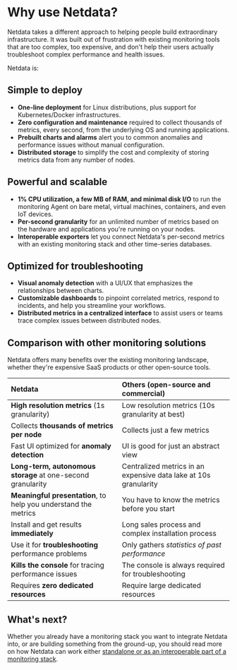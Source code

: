 <!--
title: "Why use Netdata?"
description: "Netdata is simple to deploy, scalable, and optimized for troubleshooting. Cut the complexity and expense out of your monitoring stack."
custom_edit_url: https://github.com/netdata/netdata/edit/master/docs/overview/why-netdata.md
sidebar_label: "Why use Netdata"
learn_status: "Published"
learn_topic_type: "Concepts"
learn_rel_path: "Getting started"
-->

# Why use Netdata?

Netdata takes a different approach to helping people build extraordinary infrastructure. It was built out of frustration
with existing monitoring tools that are too complex, too expensive, and don't help their users actually troubleshoot
complex performance and health issues.

Netdata is:

## Simple to deploy

-   **One-line deployment** for Linux distributions, plus support for Kubernetes/Docker infrastructures.
-   **Zero configuration and maintenance** required to collect thousands of metrics, every second, from the underlying
    OS and running applications.
-   **Prebuilt charts and alarms** alert you to common anomalies and performance issues without manual configuration.
-   **Distributed storage** to simplify the cost and complexity of storing metrics data from any number of nodes.

## Powerful and scalable

-   **1% CPU utilization, a few MB of RAM, and minimal disk I/O** to run the monitoring Agent on bare metal, virtual
    machines, containers, and even IoT devices.
-   **Per-second granularity** for an unlimited number of metrics based on the hardware and applications you're running
    on your nodes.
-   **Interoperable exporters** let you connect Netdata's per-second metrics with an existing monitoring stack and other
    time-series databases.

## Optimized for troubleshooting

-   **Visual anomaly detection** with a UI/UX that emphasizes the relationships between charts.
-   **Customizable dashboards** to pinpoint correlated metrics, respond to incidents, and help you streamline your
    workflows.
-   **Distributed metrics in a centralized interface** to assist users or teams trace complex issues between distributed
    nodes.

## Comparison with other monitoring solutions

Netdata offers many benefits over the existing monitoring landscape, whether they're expensive SaaS products or other
open-source tools.

| Netdata                                                         | Others (open-source and commercial)                              |
| :-------------------------------------------------------------- | :--------------------------------------------------------------- |
| **High resolution metrics** (1s granularity)                    | Low resolution metrics (10s granularity at best)                 |
| Collects **thousands of metrics per node**                      | Collects just a few metrics                                      |
| Fast UI optimized for **anomaly detection**                     | UI is good for just an abstract view                             |
| **Long-term, autonomous storage** at one-second granularity     | Centralized metrics in an expensive data lake at 10s granularity |
| **Meaningful presentation**, to help you understand the metrics | You have to know the metrics before you start                    |
| Install and get results **immediately**                         | Long sales process and complex installation process              |
| Use it for **troubleshooting** performance problems             | Only gathers _statistics of past performance_                    |
| **Kills the console** for tracing performance issues            | The console is always required for troubleshooting               |
| Requires **zero dedicated resources**                           | Require large dedicated resources                                |

## What's next?

Whether you already have a monitoring stack you want to integrate Netdata into, or are building something from the
ground-up, you should read more on how Netdata can work either [standalone or as an interoperable part of a monitoring
stack](https://github.com/netdata/netdata/blob/master/docs/overview/netdata-monitoring-stack.md).


